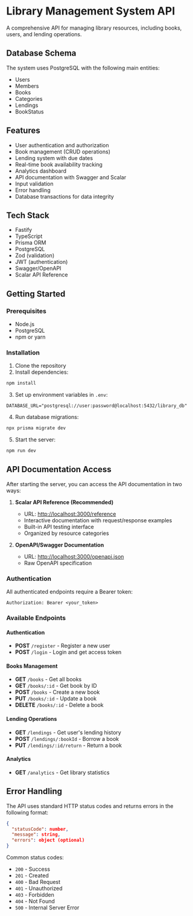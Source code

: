# Library Management System API

A comprehensive API for managing library resources, including books, users, and lending operations.

## Database Schema

The system uses PostgreSQL with the following main entities:
- Users
- Members
- Books
- Categories
- Lendings
- BookStatus

## Features
- User authentication and authorization
- Book management (CRUD operations)
- Lending system with due dates
- Real-time book availability tracking
- Analytics dashboard
- API documentation with Swagger and Scalar
- Input validation
- Error handling
- Database transactions for data integrity

## Tech Stack
- Fastify
- TypeScript
- Prisma ORM
- PostgreSQL
- Zod (validation)
- JWT (authentication)
- Swagger/OpenAPI
- Scalar API Reference

## Getting Started

### Prerequisites
- Node.js
- PostgreSQL
- npm or yarn

### Installation
1. Clone the repository
2. Install dependencies:
```bash
npm install
```
3. Set up environment variables in `.env`:
```plaintext
DATABASE_URL="postgresql://user:password@localhost:5432/library_db"
```
4. Run database migrations:
```bash
npx prisma migrate dev
```
5. Start the server:
```bash
npm run dev
```

## API Documentation Access

After starting the server, you can access the API documentation in two ways:

1. **Scalar API Reference (Recommended)**
   - URL: [http://localhost:3000/reference](http://localhost:3000/reference)
   - Interactive documentation with request/response examples
   - Built-in API testing interface
   - Organized by resource categories

2. **OpenAPI/Swagger Documentation**
   - URL: [http://localhost:3000/openapi.json](http://localhost:3000/openapi.json)
   - Raw OpenAPI specification

### Authentication
All authenticated endpoints require a Bearer token:
```plaintext
Authorization: Bearer <your_token>
```

### Available Endpoints

#### Authentication
- **POST** `/register` - Register a new user
- **POST** `/login` - Login and get access token

#### Books Management
- **GET** `/books` - Get all books
- **GET** `/books/:id` - Get book by ID
- **POST** `/books` - Create a new book
- **PUT** `/books/:id` - Update a book
- **DELETE** `/books/:id` - Delete a book

#### Lending Operations
- **GET** `/lendings` - Get user's lending history
- **POST** `/lendings/:bookId` - Borrow a book
- **PUT** `/lendings/:id/return` - Return a book

#### Analytics
- **GET** `/analytics` - Get library statistics

## Error Handling

The API uses standard HTTP status codes and returns errors in the following format:
```json
{
  "statusCode": number,
  "message": string,
  "errors": object (optional)
}
```

Common status codes:
- `200` - Success
- `201` - Created
- `400` - Bad Request
- `401` - Unauthorized
- `403` - Forbidden
- `404` - Not Found
- `500` - Internal Server Error

